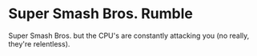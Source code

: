# Super Smash Bros. Rumble

Super Smash Bros. but the CPU's are constantly attacking you (no really, they're relentless).
